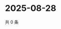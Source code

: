 # 2025-08-28

共 0 条

<!-- BEGIN ZHIHUQUESTIONS -->
<!-- 最后更新时间 Thu Aug 28 2025 21:22:59 GMT+0800 (China Standard Time) -->

<!-- END ZHIHUQUESTIONS -->
